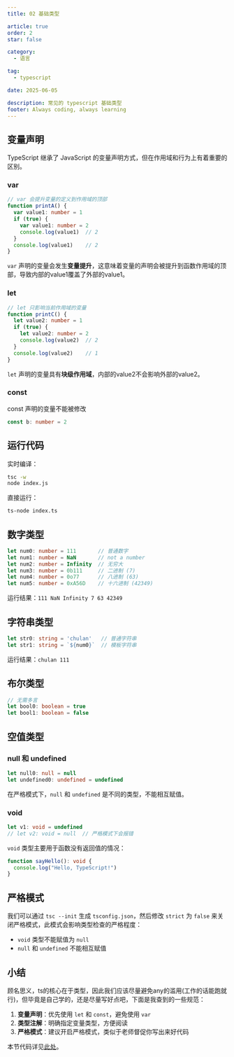 ```yaml
---
title: 02 基础类型

article: true
order: 2
star: false

category:
  - 语言

tag:
  - typescript

date: 2025-06-05

description: 常见的 typescript 基础类型
footer: Always coding, always learning
---
```


<!-- more -->

## 变量声明

TypeScript 继承了 JavaScript 的变量声明方式，但在作用域和行为上有着重要的区别。

### var

```typescript
// var 会提升变量的定义到作用域的顶部
function printA() {
  var value1: number = 1
  if (true) {
    var value1: number = 2
    console.log(value1)  // 2
  }
  console.log(value1)    // 2
}
```

`var` 声明的变量会发生**变量提升**，这意味着变量的声明会被提升到函数作用域的顶部，导致内部的value1覆盖了外部的value1。

### let

```typescript
// let 只影响当前作用域的变量
function printC() {
  let value2: number = 1
  if (true) {
    let value2: number = 2
    console.log(value2)  // 2
  }
  console.log(value2)    // 1
}
```

`let` 声明的变量具有**块级作用域**，内部的value2不会影响外部的value2。

### const

const 声明的变量不能被修改

```typescript
const b: number = 2
```

## 运行代码

实时编译：

```bash
tsc -w
node index.js
```

直接运行：

```bash
ts-node index.ts
```

## 数字类型

```typescript
let num0: number = 111       // 普通数字
let num1: number = NaN       // not a number
let num2: number = Infinity  // 无穷大
let num3: number = 0b111     // 二进制 (7)
let num4: number = 0o77      // 八进制 (63)
let num5: number = 0xA56D    // 十六进制 (42349)
```

运行结果：`111 NaN Infinity 7 63 42349`

## 字符串类型

```typescript
let str0: string = 'chulan'   // 普通字符串
let str1: string = `${num0}`  // 模板字符串
```

运行结果：`chulan 111`

## 布尔类型

```typescript
// 无需多言
let bool0: boolean = true
let bool1: boolean = false
```

## 空值类型

### null 和 undefined

```typescript
let null0: null = null
let undefined0: undefined = undefined
```

在严格模式下，`null` 和 `undefined` 是不同的类型，不能相互赋值。

### void

```typescript
let v1: void = undefined
// let v2: void = null  // 严格模式下会报错
```

`void` 类型主要用于函数没有返回值的情况：

```typescript
function sayHello(): void {
  console.log("Hello, TypeScript!")
}
```

## 严格模式

我们可以通过 `tsc --init` 生成 `tsconfig.json`，然后修改 `strict` 为 `false` 来关闭严格模式，此模式会影响类型检查的严格程度：

- `void` 类型不能赋值为 `null`
- `null` 和 `undefined` 不能相互赋值

## 小结

顾名思义，ts的核心在于类型，因此我们应该尽量避免any的滥用(工作的话能跑就行)，但毕竟是自己学的，还是尽量写好点吧，下面是我查到的一些规范：

1. **变量声明**：优先使用 `let` 和 `const`，避免使用 `var`
2. **类型注解**：明确指定变量类型，方便阅读
3. **严格模式**：建议开启严格模式，类似于老师督促你写出来好代码

本节代码详见[此处](https://github.com/KBchulan/ClBlogs-Src/blob/main/blogs-main/typescript/02-base-type/index.ts)。

